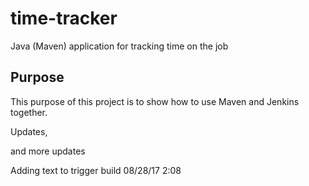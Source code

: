 # time-tracker
Java (Maven) application for tracking time on the job

## Purpose

This purpose of this project is to show how to use Maven and Jenkins together.

Updates, 

and more updates

Adding text to trigger build 08/28/17 2:08
